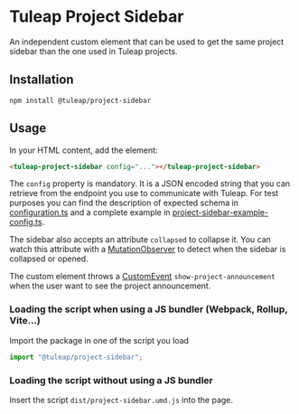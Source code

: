 # Tuleap Project Sidebar

An independent custom element that can be used to get the same project sidebar than the one used in Tuleap projects.

## Installation

```
npm install @tuleap/project-sidebar
```

## Usage

In your HTML content, add the element:

```html
<tuleap-project-sidebar config="..."></tuleap-project-sidebar>
```

The `config` property is mandatory. It is a JSON encoded string that you can retrieve from the endpoint you use to
communicate with Tuleap. For test purposes you can find the description of expected schema in
[configuration.ts](./src/configuration.ts) and a complete example in
[project-sidebar-example-config.ts](./src/project-sidebar-example-config.ts).

The sidebar also accepts an attribute `collapsed` to collapse it. You can watch this attribute with a
[MutationObserver](https://developer.mozilla.org/en-US/docs/Web/API/MutationObserver) to detect when the sidebar is
collapsed or opened.

The custom element throws a [CustomEvent](https://developer.mozilla.org/en-US/docs/Web/API/CustomEvent/CustomEvent)
`show-project-announcement` when the user want to see the project announcement.

### Loading the script when using a JS bundler (Webpack, Rollup, Vite…)

Import the package in one of the script you load

```js
import "@tuleap/project-sidebar";
```

### Loading the script without using a JS bundler

Insert the script `dist/project-sidebar.umd.js` into the page.
